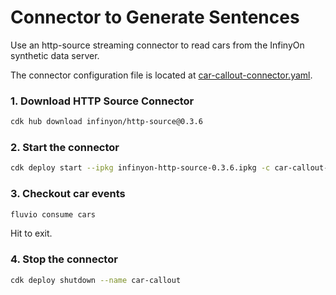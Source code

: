 # Connector to Generate Sentences

Use an http-source streaming connector to read cars from the InfinyOn synthetic data server. 

The connector configuration file is located at [car-callout-connector.yaml](car-callout-connector.yaml).

### 1. Download HTTP Source Connector

```bash
cdk hub download infinyon/http-source@0.3.6
```

### 2. Start the connector

```bash
cdk deploy start --ipkg infinyon-http-source-0.3.6.ipkg -c car-callout-connector.yaml
```

### 3. Checkout  car events

```bash
fluvio consume cars
```

Hit <Ctrl-C> to exit.

### 4. Stop the connector

```bash
cdk deploy shutdown --name car-callout
```
